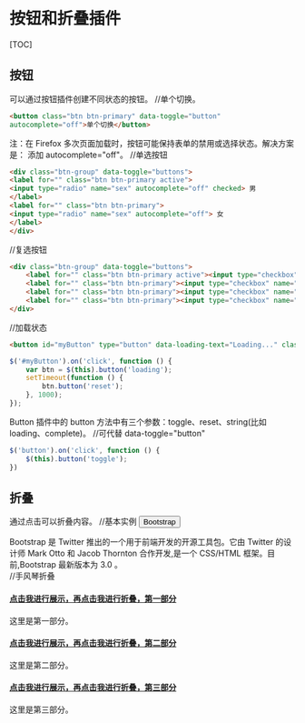 # 按钮和折叠插件
[TOC]

## 按钮
可以通过按钮插件创建不同状态的按钮。
//单个切换。
```html
<button class="btn btn-primary" data-toggle="button"
autocomplete="off">单个切换</button>
```
注：在 Firefox 多次页面加载时，按钮可能保持表单的禁用或选择状态。解决方案是：
添加 autocomplete="off"。
//单选按钮
```html
<div class="btn-group" data-toggle="buttons">
<label for="" class="btn btn-primary active">
<input type="radio" name="sex" autocomplete="off" checked> 男
</label>
<label for="" class="btn btn-primary">
<input type="radio" name="sex" autocomplete="off"> 女
</label>
</div>
```
//复选按钮
```html
<div class="btn-group" data-toggle="buttons">
    <label for="" class="btn btn-primary active"><input type="checkbox" name="fa" autocomplete="off" checked>音乐</label>
    <label for="" class="btn btn-primary"><input type="checkbox" name="fa" autocomplete="off"> 体育</label>
    <label for="" class="btn btn-primary"><input type="checkbox" name="fa" autocomplete="off"> 美术</label>
    <label for="" class="btn btn-primary"><input type="checkbox" name="fa" autocomplete="off"> 电脑</label>
</div>
```
//加载状态
```html
<button id="myButton" type="button" data-loading-text="Loading..." class="btn btn-primary" autocomplete="off">加载状态</button>
```

```javascript
$('#myButton').on('click', function () {
    var btn = $(this).button('loading');
    setTimeout(function () {
        btn.button('reset');
    }, 1000);
});
```
Button 插件中的 button 方法中有三个参数：toggle、reset、string(比如 loading、complete)。
//可代替 data-toggle="button"
```javascript
$('button').on('click', function () {
    $(this).button('toggle');
})
```

## 折叠
通过点击可以折叠内容。
//基本实例
<button class="btn btn-primary" data-toggle="collapse"
data-target="#content">
Bootstrap
</button>
<div class="collapse" id="content">
<div class="well">
Bootstrap 是 Twitter 推出的一个用于前端开发的开源工具包。它由
Twitter 的设计师 Mark Otto 和 Jacob Thornton 合作开发,是一个 CSS/HTML 框架。目
前,Bootstrap 最新版本为 3.0 。
</div>
</div>
//手风琴折叠
<div class="panel-group" id="accordion">
<div class="panel panel-default">
<div class="panel-heading">
<h4 class="panel-title">
<a href="#collapseOne" data-toggle="collapse"
data-parent="#accordion">点击我进行展示，再点击我进行折叠，第一部分</a>
</h4>
</div>
<div id="collapseOne" class="panel-collapse collapse in">
<div class="panel-body">
这里是第一部分。
</div>
</div>
</div>
<div class="panel panel-default">
<div class="panel-heading">
<h4 class="panel-title">
<a href="#collapseTwo" data-toggle="collapse"
data-parent="#accordion">点击我进行展示，再点击我进行折叠，第二部分</a>
</h4>
</div>
<div id="collapseTwo" class="panel-collapse collapse">
<div class="panel-body">
这里是第二部分。
</div>
</div>
</div>
<div class="panel panel-default">
<div class="panel-heading">
<h4 class="panel-title">
<a href="#collapseThree" data-toggle="collapse"
data-parent="#accordion">点击我进行展示，再点击我进行折叠，第三部分</a>
</h4>
</div>
<div id="collapseThree" class="panel-collapse collapse">
<div class="panel-body">
这里是第三部分。
</div>
</div>
</div>
</div>
